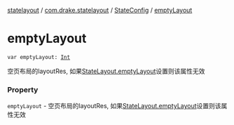 [statelayout](../../index.md) / [com.drake.statelayout](../index.md) / [StateConfig](index.md) / [emptyLayout](./empty-layout.md)

# emptyLayout

`var emptyLayout: `[`Int`](https://kotlinlang.org/api/latest/jvm/stdlib/kotlin/-int/index.html)

空页布局的layoutRes, 如果[StateLayout.emptyLayout](../-state-layout/empty-layout.md)设置则该属性无效

### Property

`emptyLayout` - 空页布局的layoutRes, 如果[StateLayout.emptyLayout](../-state-layout/empty-layout.md)设置则该属性无效